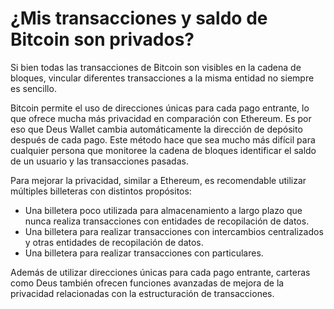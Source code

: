 # ¿Mis transacciones y saldo de Bitcoin son privados?

Si bien todas las transacciones de Bitcoin son visibles en la cadena de bloques, vincular diferentes transacciones a la misma entidad no siempre es sencillo.

Bitcoin permite el uso de direcciones únicas para cada pago entrante, lo que ofrece mucha más privacidad en comparación con Ethereum. Es por eso que Deus Wallet cambia automáticamente la dirección de depósito después de cada pago. Este método hace que sea mucho más difícil para cualquier persona que monitoree la cadena de bloques identificar el saldo de un usuario y las transacciones pasadas.

Para mejorar la privacidad, similar a Ethereum, es recomendable utilizar múltiples billeteras con distintos propósitos:

- Una billetera poco utilizada para almacenamiento a largo plazo que nunca realiza transacciones con entidades de recopilación de datos.
- Una billetera para realizar transacciones con intercambios centralizados y otras entidades de recopilación de datos.
- Una billetera para realizar transacciones con particulares.

Además de utilizar direcciones únicas para cada pago entrante, carteras como Deus también ofrecen funciones avanzadas de mejora de la privacidad relacionadas con la estructuración de transacciones.